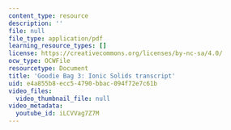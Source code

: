 ```yaml
---
content_type: resource
description: ''
file: null
file_type: application/pdf
learning_resource_types: []
license: https://creativecommons.org/licenses/by-nc-sa/4.0/
ocw_type: OCWFile
resourcetype: Document
title: 'Goodie Bag 3: Ionic Solids transcript'
uid: e4a855b8-ecc5-4790-bbac-094f72e7c61b
video_files:
  video_thumbnail_file: null
video_metadata:
  youtube_id: iLCVVag7Z7M
---
```

